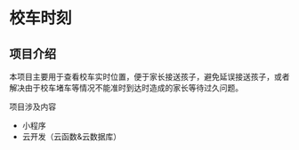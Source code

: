 # 校车时刻 

## 项目介绍
本项目主要用于查看校车实时位置，便于家长接送孩子，避免延误接送孩子，或者解决由于校车堵车等情况不能准时到达时造成的家长等待过久问题。

项目涉及内容
- 小程序
- 云开发（云函数&云数据库）

